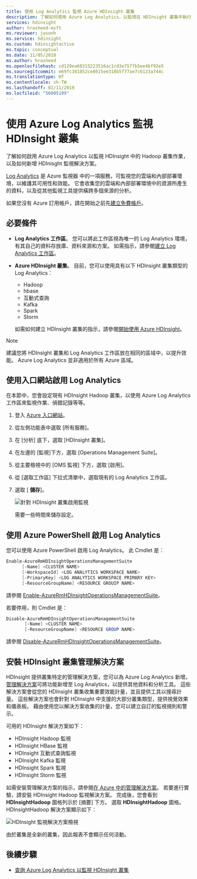 ```yaml
---
title: 使用 Log Analytics 監視 Azure HDInsight 叢集
description: 了解如何使用 Azure Log Analytics，以監視在 HDInsight 叢集中執行的作業。
services: hdinsight
author: hrasheed-msft
ms.reviewer: jasonh
ms.service: hdinsight
ms.custom: hdinsightactive
ms.topic: conceptual
ms.date: 11/05/2018
ms.author: hrasheed
ms.openlocfilehash: cd129ea68315223516ac1cd3e7577b5ee4bf92e5
ms.sourcegitcommit: e69fc381852ce8615ee318b5f77ae7c6123a744c
ms.translationtype: HT
ms.contentlocale: zh-TW
ms.lasthandoff: 02/11/2019
ms.locfileid: "56005109"
---
```

# <a name="use-azure-log-analytics-to-monitor-hdinsight-clusters"></a>使用 Azure Log Analytics 監視 HDInsight 叢集

了解如何啟用 Azure Log Analytics 以監視 HDInsight 中的 Hadoop 叢集作業，以及如何新增 HDInisght 監視解決方案。

[Log Analytics](../log-analytics/log-analytics-overview.md) 是 Azure 監視器 中的一項服務，可監視您的雲端和內部部署環境，以維護其可用性和效能。 它會收集您的雲端和內部部署環境中的資源所產生的資料，以及從其他監視工具提供橫跨多個來源的分析。

如果您沒有 Azure 訂用帳戶，請在開始之前先[建立免費帳戶](https://azure.microsoft.com/free/)。

## <a name="prerequisites"></a>必要條件

* **Log Analytics 工作區**。 您可以將此工作區視為唯一的 Log Analytics 環境，有其自己的資料存放庫、資料來源和方案。 如需指示，請參閱[建立 Log Analytics 工作區](../azure-monitor/learn/quick-collect-azurevm.md#create-a-workspace)。

* **Azure HDInsight 叢集**。 目前，您可以使用具有以下 HDInsight 叢集類型的 Log Analytics：

  * Hadoop
  * hbase
  * 互動式查詢
  * Kafka
  * Spark
  * Storm

  如需如何建立 HDInsight 叢集的指示，請參閱[開始使用 Azure HDInsight](hadoop/apache-hadoop-linux-tutorial-get-started.md)。

> [!NOTE]  
> 建議您將 HDInsight 叢集和 Log Analytics 工作區放在相同的區域中，以提升效能。 Azure Log Analytics 並非適用於所有 Azure 區域。

## <a name="enable-log-analytics-by-using-the-portal"></a>使用入口網站啟用 Log Analytics

在本節中，您會設定現有 HDInsight Hadoop 叢集，以使用 Azure Log Analytics 工作區來監視作業、偵錯記錄等等。

1. 登入 [Azure 入口網站](https://portal.azure.com)。

2. 從左側功能表中選取 [所有服務]。

3. 在 [分析] 底下，選取 [HDInsight 叢集]。

4. 在左邊的 [監視]下方，選取 [Operations Management Suite]。

5. 從主要檢視中的 [OMS 監視] 下方，選取 [啟用]。

6. 從 [選取工作區] 下拉式清單中，選取現有的 Log Analytics 工作區。

7. 選取 [ **儲存**]。

    ![針對 HDInsight 叢集啟用監視](./media/hdinsight-hadoop-oms-log-analytics-tutorial/hdinsight-enable-monitoring.png "針對 HDInsight 叢集啟用監視")

    需要一些時間來儲存設定。

## <a name="enable-log-analytics-by-using-azure-powershell"></a>使用 Azure PowerShell 啟用 Log Analytics

您可以使用 Azure PowerShell 啟用 Log Analytics。 此 Cmdlet 是：

```powershell
Enable-AzureRmHDInsightOperationsManagementSuite
      [-Name] <CLUSTER NAME>
      [-WorkspaceId] <LOG ANALYTICS WORKSPACE NAME>
      [-PrimaryKey] <LOG ANALYTICS WORKSPACE PRIMARY KEY>
      [-ResourceGroupName] <RESOURCE GROUIP NAME>
```

請參閱 [Enable-AzureRmHDInsightOperationsManagementSuite](https://docs.microsoft.com/powershell/module/azurerm.hdinsight/Enable-AzureRmHDInsightOperationsManagementSuite?view=azurermps-5.0.0)。

若要停用，則 Cmdlet 是：

```powershell
Disable-AzureRmHDInsightOperationsManagementSuite
       [-Name] <CLUSTER NAME>
       [-ResourceGroupName] <RESOURCE GROUP NAME>
```

請參閱 [Disable-AzureRmHDInsightOperationsManagementSuite](https://docs.microsoft.com/powershell/module/azurerm.hdinsight/disable-azurermhdinsightoperationsmanagementsuite?view=azurermps-5.0.0)。

## <a name="install-hdinsight-cluster-management-solutions"></a>安裝 HDInsight 叢集管理解決方案

HDInsight 提供叢集特定的管理解決方案，您可以為 Azure Log Analytics 新增。 [管理解決方案](../log-analytics/log-analytics-add-solutions.md)可將功能新增至 Log Analytics，以提供其他資料和分析工具。 這些解決方案會從您的 HDInsight 叢集收集重要效能計量，並且提供工具以搜尋計量。 這些解決方案也會針對 HDInsight 中支援的大部分叢集類型，提供視覺效果和儀表板。 藉由使用您以解決方案收集的計量，您可以建立自訂的監視規則和警示。

可用的 HDInsight 解決方案如下：

* HDInsight Hadoop 監視
* HDInsight HBase 監視
* HDInsight 互動式查詢監視
* HDInsight Kafka 監視
* HDInsight Spark 監視
* HDInsight Storm 監視

如需安裝管理解決方案的指示，請參閱[在 Azure 中的管理解決方案](../azure-monitor/insights/solutions.md#install-a-monitoring-solution)。 若要進行實驗，請安裝 HDInsight Hadoop 監視解決方案。 完成後，您會看到 **HDInsightHadoop** 圖格列示於 [摘要] 下方。 選取 **HDInsightHadoop** 圖格。 HDInsightHadoop 解決方案顯示如下：

![HDInsight 監視解決方案檢視](media/hdinsight-hadoop-oms-log-analytics-tutorial/hdinsight-oms-hdinsight-hadoop-monitoring-solution.png)

由於叢集是全新的叢集，因此報表不會顯示任何活動。

## <a name="next-steps"></a>後續步驟

* [查詢 Azure Log Analytics 以監視 HDInsight 叢集](hdinsight-hadoop-oms-log-analytics-use-queries.md)
